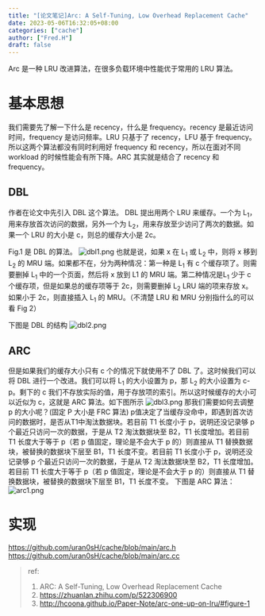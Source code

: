 ```yaml
---
title: "[论文笔记]Arc: A Self-Tuning, Low Overhead Replacement Cache"
date: 2023-05-06T16:32:05+08:00
categories: ["cache"]
author: ["Fred.H"]
draft: false
---
```


Arc 是一种 LRU 改进算法，在很多负载环境中性能优于常用的 LRU 算法。

# 基本思想
我们需要先了解一下什么是 recency，什么是 frequency。recency 是最近访问时间，frequency 是访问频率。LRU 只基于了 recency，LFU 基于 frequency。所以这两个算法都没有同时利用好 frequency 和 recency，所以在面对不同 workload 的时候性能会有所下降。ARC 其实就是结合了 recency 和 frequency。

## DBL
作者在论文中先引入 DBL 这个算法。 DBL 提出用两个 LRU 来缓存。一个为 L<sub>1</sub>，用来存放首次访问的数据，另外一个为 L<sub>2</sub>，用来存放至少访问了两次的数据。如果一个 LRU 的大小是 c，则总的缓存大小是 2c。

Fig.1 是 DBL 的算法。
![dbl1.png](./dbl1.png)
也就是说，如果 x 在 L<sub>1</sub> 或 L<sub>2</sub> 中，则将 x 移到 L<sub>2</sub> 的 MRU 端。如果都不在，分为两种情况：第一种是 L<sub>1</sub> 有 c 个缓存项了。则需要删掉 L<sub>1</sub> 中的一个页面，然后将 x 放到 L1 的 MRU 端。第二种情况是L<sub>1</sub> 少于 c 个缓存项，但是如果总的缓存项等于 2c，则需要删掉 L<sub>2</sub> LRU 端的项来存放 x。如果小于 2c，则直接插入 L<sub>1</sub> 的 MRU。（不清楚 LRU 和 MRU 分别指什么的可以看 Fig 2）

下图是 DBL 的结构
![dbl2.png](./dbl2.png)

## ARC
但是如果我们的缓存大小只有 c 个的情况下就使用不了 DBL 了。这时候我们可以将 DBL 进行一个改进。我们可以将 L<sub>1</sub> 的大小设置为 p，那 L<sub>2</sub> 的大小设置为 c-p。剩下的 c 我们不存放实际的值，用于存放项的索引。所以这时候缓存的大小可以近似为 c，这就是 ARC 算法。如下图所示
![dbl3.png](./dbl3.png)
那我们需要如何去调整 p 的大小呢？(固定 P 大小是 FRC 算法) p值决定了当缓存没命中，即遇到首次访问的数据时，是否从T1中淘汰数据块。若目前 T1 长度小于 p，说明还没记录够 p 个最近只访问一次的数据，于是从 T2 淘汰数据块至 B2，T1 长度增加。若目前 T1 长度大于等于 p（若 p 值固定，理论是不会大于 p 的）则直接从 T1 替换数据块，被替换的数据块下层至 B1，T1 长度不变。若目前 T1 长度小于 p，说明还没记录够 p 个最近只访问一次的数据，于是从 T2 淘汰数据块至 B2，T1 长度增加。若目前 T1 长度大于等于 p（若 p 值固定，理论是不会大于 p 的）则直接从 T1 替换数据块，被替换的数据块下层至 B1，T1 长度不变。
下图是 ARC 算法：
![arc1.png](./arc1.png)

# 实现
https://github.com/uran0sH/cache/blob/main/arc.h
https://github.com/uran0sH/cache/blob/main/arc.cc

> ref:
> 1. ARC: A Self-Tuning, Low Overhead Replacement Cache
> 2. https://zhuanlan.zhihu.com/p/522306900
> 3. http://hcoona.github.io/Paper-Note/arc-one-up-on-lru/#figure-1